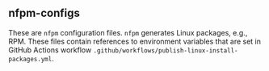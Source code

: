 
## nfpm-configs

These are `nfpm` configuration files. `nfpm` generates Linux packages, e.g., RPM. These files contain references to environment variables that are set in GitHub Actions workflow `.github/workflows/publish-linux-install-packages.yml`.
